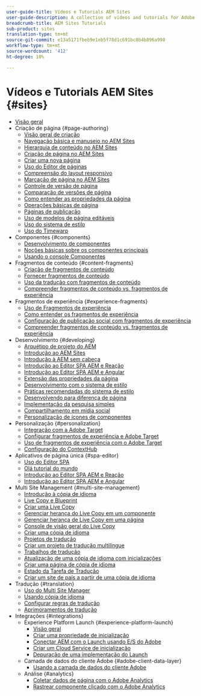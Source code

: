 ```yaml
---
user-guide-title: Vídeos e Tutorials AEM Sites
user-guide-description: A collection of videos and tutorials for Adobe Experience Manager Sites.
breadcrumb-title: AEM Sites Tutorials
sub-product: sites
translation-type: tm+mt
source-git-commit: e13a5171fbeb9e1eb5f78d1c691bc8b4b896a998
workflow-type: tm+mt
source-wordcount: '412'
ht-degree: 10%

---
```



# Vídeos e Tutorials AEM Sites {#sites}

+ [Visão geral](overview.md)
+ Criação de página {#page-authoring}
   + [Visão geral de criação](page-authoring/aem-sites-authoring-overview.md)
   + [Navegação básica e manuseio no AEM Sites](page-authoring/basic-handling-sites-feature-video-use.md)
   + [Hierarquia de conteúdo no AEM Sites](page-authoring/content-hierarchy-feature-video-use.md)
   + [Criação de página no AEM Sites](page-authoring/page-authoring-overview-feature-video-use.md)
   + [Criar uma nova página](page-authoring/creating-page-feature-video-use.md)
   + [Uso do Editor de páginas](page-authoring/page-editor-feature-video-use.md)
   + [Compreensão do layout responsivo](page-authoring/responsive-layout-feature-video-understand.md)
   + [Marcação de página no AEM Sites](page-authoring/page-tagging-feature-video-use.md)
   + [Controle de versão de página](page-authoring/page-versioning-feature-video-use.md)
   + [Comparação de versões de página](page-authoring/page-diff-feature-video-use.md)
   + [Como entender as propriedades da página](page-authoring/page-properties-feature-video-understand.md)
   + [Operações básicas de página](page-authoring/page-operations-feature-video-use.md)
   + [Páginas de publicação](page-authoring/publication-management-feature-video-use.md)
   + [Uso de modelos de página editáveis](page-authoring/template-editor-feature-video-use.md)
   + [Uso do sistema de estilo](page-authoring/style-system-feature-video-use.md)
   + [Uso do Timewarp](page-authoring/timewarp-feature-video-use.md)
+ Componentes {#components}
   + [Desenvolvimento de componentes](components/component-development.md)
   + [Noções básicas sobre os componentes principais](components/core-components-feature-video-understand.md)
   + [Usando o console Componentes](components/components-console-feature-video-use.md)
+ Fragmentos de conteúdo {#content-fragments}
   + [Criação de fragmentos de conteúdo](content-fragments/content-fragments-feature-video-use.md)
   + [Fornecer fragmentos de conteúdo](content-fragments/content-fragments-delivery-feature-video-use.md)
   + [Uso da tradução com fragmentos de conteúdo](content-fragments/content-fragments-translation-feature-video-use.md)
   + [Compreender fragmentos de conteúdo vs. fragmentos de experiência](content-fragments/understand-content-fragments-and-experience-fragments.md)
+ Fragmentos de experiência {#experience-fragments}
   + [Uso de Fragmentos de experiência](experience-fragments/experience-fragments-feature-video-use.md)
   + [Como entender os fragmentos de experiência](experience-fragments/experience-fragments-feature-video-understand.md)
   + [Configuração de publicação social com fragmentos de experiência](experience-fragments/experience-fragments-social-technical-video-setup.md)
   + [Compreender fragmentos de conteúdo vs. fragmentos de experiência](https://docs.adobe.com/content/help/en/experience-manager-learn/sites/content-fragments/understand-content-fragments-and-experience-fragments.html)
+ Desenvolvimento {#developing}
   + [Arquétipo de projeto do AEM](developing/aem-project-archetype.md)
   + [Introdução ao AEM Sites](https://docs.adobe.com/content/help/en/experience-manager-learn/getting-started-wknd-tutorial-develop/overview.html)
   + [Introdução à AEM sem cabeça](https://docs.adobe.com/content/help/en/experience-manager-learn/getting-started-with-aem-headless/overview.html)
   + [Introdução ao Editor SPA AEM e Reação](https://docs.adobe.com/content/help/en/experience-manager-learn/spa-react-tutorial/overview.html)
   + [Introdução ao Editor SPA AEM e Angular](https://docs.adobe.com/content/help/en/experience-manager-learn/spa-angular-tutorial/overview.html)
   + [Extensão das propriedades da página](developing/page-properties-technical-video-develop.md)
   + [Desenvolvimento com o sistema de estilo](developing/style-system-technical-video-understand.md)
   + [Práticas recomendadas do sistema de estilo](developing/style-organization-style-system-understand-article.md)
   + [Desenvolvendo para diferença de página](developing/page-diff-technical-video-develop.md)
   + [Implementação da pesquisa simples](developing/search-tutorial-develop.md)
   + [Compartilhamento em mídia social](developing/social-media-sharing-technical-video-use.md)
   + [Personalização de ícones de componentes](developing/component-icons-technical-video-develop.md)
+ Personalização {#personalization}
   + [Integração com a Adobe Target](https://helpx.adobe.com/marketing-cloud/how-to/aem-target.html)
   + [Configurar fragmentos de experiência e Adobe Target](personalization/experience-fragment-target-technical-video-setup.md)
   + [Uso de fragmentos de experiência com o Adobe Target](personalization/experience-fragment-target-offer-feature-video-use.md)
   + [Configuração do ContextHub](personalization/context-hub-technical-video-setup.md)
+ Aplicativos de página única {#spa-editor}
   + [Uso do Editor SPA](spa-editor/spa-editor-framework-feature-video-use.md)
   + [Olá tutorial do mundo](spa-editor/spa-editor-helloworld-tutorial-use.md)
   + [Introdução ao Editor SPA AEM e Reação](https://docs.adobe.com/content/help/en/experience-manager-learn/spa-react-tutorial/overview.html)
   + [Introdução ao Editor SPA AEM e Angular](https://docs.adobe.com/content/help/en/experience-manager-learn/spa-angular-tutorial/overview.html)
+ Multi Site Management {#multi-site-management}
   + [Introdução à cópia de idioma](./multi-site-management/language-copy-overview.md)
   + [Live Copy e Blueprint](./multi-site-management/live-copy-and-blueprint.md)
   + [Criar uma Live Copy](./multi-site-management/create-live-copy.md)
   + [Gerenciar herança do Live Copy em um componente](./multi-site-management/manage-component-inheritance-live-copy.md)
   + [Gerenciar herança de Live Copy em uma página](./multi-site-management/manage-page-inheritance-live-copy.md)
   + [Console de visão geral do Live Copy](./multi-site-management/live-copy-overview-console.md)
   + [Criar uma cópia de idioma](./multi-site-management/create-language-copy.md)
   + [Projetos de tradução](./multi-site-management/manage-translation-projects.md)
   + [Criar um projeto de tradução multilíngue](./multi-site-management/create-multinational-translational-project.md)
   + [Trabalhos de tradução](./multi-site-management/create-translation-job.md)
   + [Atualização de uma cópia de idioma com inicializações](./multi-site-management/updating-language-copy.md)
   + [Criar uma página de cópia de idioma](./multi-site-management/create-new-page-language-copy.md)
   + [Estado da Tarefa de Tradução](./multi-site-management/translation-job-status.md)
   + [Criar um site de país a partir de uma cópia de idioma](./multi-site-management/create-new-site.md)
+ Tradução {#translation}
   + [Uso do Multi Site Manager](translation/multi-site-manager-feature-video-use.md)
   + [Usando cópia de idioma](translation/language-copy-feature-video-use.md)
   + [Configurar regras de tradução](translation/translation-rules-editor-technical-video-setup.md)
   + [Aprimoramentos de tradução](translation/translation-enhancements-feature-video-use.md)
+ Integrações {#integrations}
   + Experience Platform Launch {#experience-platform-launch}
      + [Visão geral](integrations/experience-platform-launch/overview.md)
      + [Criar uma propriedade de inicialização](integrations/experience-platform-launch/create-launch-property.md)
      + [Conectar AEM com o Launch usando E/S do Adobe](integrations/experience-platform-launch/connect-aem-launch-adobe-io.md)
      + [Criar um Cloud Service de inicialização](integrations/experience-platform-launch/create-launch-cloud-service.md)
      + [Depuração de uma implementação do Launch](integrations/experience-platform-launch/debug-launch-implementation.md)
   + Camada de dados do cliente Adobe {#adobe-client-data-layer}
      + [Usando a camada de dados do cliente Adobe](integrations/adobe-client-data-layer/data-layer-overview.md)
   + Análise {#analytics}
      + [Coletar dados de página com o Adobe Analytics](integrations/analytics/collect-data-analytics.md)
      + [Rastrear componente clicado com o Adobe Analytics](integrations/analytics/track-clicked-component.md)
